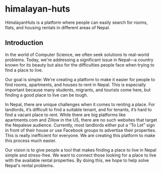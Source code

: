 # himalayan-huts

HimalayanHuts is a platform where people can easily search for rooms, flats, and housing rentals in different areas of Nepal.

## Introduction
In the world of Computer Science, we often seek solutions to real-world problems. Today, we're addressing a significant issue in Nepal—a country known for its beauty but also for the difficulties people face when trying to find a place to live.

Our goal is simple: We're creating a platform to make it easier for people to find rooms, apartments, and houses to rent in Nepal. This is especially important because many students, migrants, and tourists come here, but finding a good place to live can be tough.

In Nepal, there are unique challenges when it comes to renting a place. For landlords, it’s difficult to find a suitable tenant, and for tenants, it’s hard to find a vacant place to rent. While there are big platforms like apartments.com and Zillow in the US, there are no such websites that target the Nepalese audience. Currently, most landlords either put a “To Let” sign in front of their house or use Facebook groups to advertise their properties. This is really inefficient for everyone. We are creating this platform to make this process much easier.

Our vision is to give people a tool that makes finding a place to live in Nepal simple and stress-free. We want to connect those looking for a place to live with the available rental properties. By doing this, we hope to help solve Nepal's rental problems.
